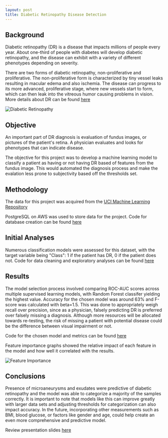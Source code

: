 ```yaml
---
layout: post
title: Diabetic Retinopathy Disease Detection
---
```


<h2>Background</h2>
Diabetic retinopathy (DR) is a disease that impacts millions of people every year. About one-third of people with diabetes will develop diabetic retinopathy, and the disease can exhibit with a variety of different phenotypes depending on severity. 

There are two forms of diabetic retinopathy, non-proliferative and proliferative. The non-proliferative form is characterized by tiny vessel leaks resulting in macular edema and also ischemia. The disease can progress to its more advanced, proliferative stage, where new vessels start to form, which can then leak into the vitreous humor causing problems in vision. More details about DR can be found <a href="https://www.aao.org/eye-health/diseases/what-is-diabetic-retinopathy">here</a> 


![Diabetic Retinopathy]({{sodas32.github.io}}/images/Diabetic-Retinopathy_SS-Graphic-1080x500.jpg)

<h2>Objective</h2>
An important part of DR diagnosis is evaluation of fundus images, or pictures of the patient's retina. A physician evaluates and looks for phenotypes that can indicate disease. 

The objective for this project was to develop a machine learning model to classify a patient as having or not having DR based of features from the fundus image. This would automated the diagnosis process and make the evalation less prone to subjectivity based off the thresholds set. 

<h2>Methodology</h2>
The data for this project was acquired from the <a href="http://archive.ics.uci.edu/ml/datasets/Diabetic+Retinopathy+Debrecen+Data+Set">UCI Machine Learning Repository</a>

PostgreSQL on AWS was used to store data for the project. Code for database creation can be found <a href="https://github.com/sodas32/Metis-Project-3/blob/master/Project3_PostgreSQL.ipynb">here</a>

<h2>Initial Analyses</h2>
Numerous classification models were assessed for this dataset, with the target variable being "Class": 1 if the patient has DR, 0 if the patient does not. 
Code for data cleaning and exploratory analyses can be found <a href="https://github.com/sodas32/Metis-Project-3/blob/master/Project3_EDA%26Classification.ipynb">here</a>

<h2>Results</h2>
The model selection process involved comparing ROC-AUC scores across multiple supervised learning models, with Random Forest classifer yielding the highest value. Accuracy for the chosen model was around 63% and F-score was calculated with beta=1.5. This was done to appropriately weigh recall over precision, since as a physician, falsely predicting DR is preferred over falsely missing a diagnosis. Although more resources will be allocated towards re-testing, the risk of missing a patient with potential disease could be the difference between visual impairment or not. 

Code for the chosen model and metrics can be found <a href="https://github.com/sodas32/Metis-Project-3/blob/master/Project3_Feature%26ModelSelection.ipynb">here</a>

Feature importance graphs showed the relative impact of each feature in the model and how well it correlated with the results. 

![Feature Importance]({{sodas32.github.io}}/images/Feat_imp.png)

<h2>Conclusions</h2>
Presence of microaneurysms and exudates were predictive of diabetic retinopathy and the model was able to categorize a majority of the samples correctly. It is important to note that models like this can improve greatly with larger data sets and adjusting thresholds for categorization can also impact accuracy. In the future, incorporating other measurements such as BMI, blood glucose, or factors like gender and age, could help create an even more comprehensive and predictive model. 

Review presentation slides <a href="https://github.com/sodas32/Metis-Project-3/blob/master/Project_3_Presentation.pdf">here</a>
